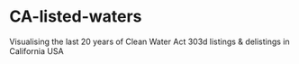 # CA-listed-waters
Visualising the last 20 years of Clean Water Act 303d listings &amp; delistings in California USA
